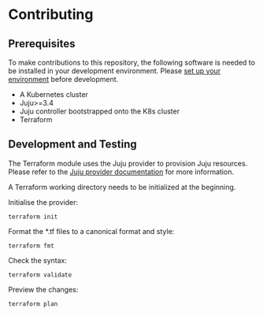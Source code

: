 # Contributing

## Prerequisites

To make contributions to this repository, the following software is needed to be installed in your development environment. Please [set up your environment][set-up-environment] before development.

- A Kubernetes cluster
- Juju>=3.4
- Juju controller bootstrapped onto the K8s cluster
- Terraform

## Development and Testing

The Terraform module uses the Juju provider to provision Juju resources. Please refer to the [Juju provider documentation](https://registry.terraform.io/providers/juju/juju/latest/docs) for more information.

A Terraform working directory needs to be initialized at the beginning.

Initialise the provider:

```console
terraform init
```

Format the *.tf files to a canonical format and style:

```console
terraform fmt
```

Check the syntax:

```console
terraform validate
```

Preview the changes:

```console
terraform plan
```

[set-up-environment]: [https://discourse.charmhub.io/t/set-up-your-development-environment-with-microk8s-for-juju-terraform-provider/13109]
